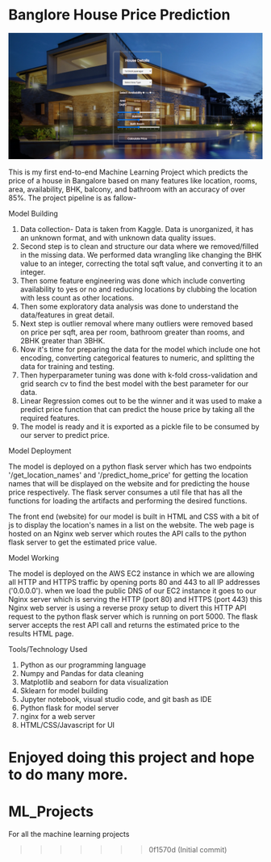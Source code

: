
# Banglore House Price Prediction

![image](BHP.png)


This is my first end-to-end Machine Learning Project which predicts the price of a house in Bangalore based on many features like location, rooms, area, availability, BHK, balcony, and bathroom with an accuracy of over 85%. The project pipeline is as fallow-

Model Building

1. Data collection- Data is taken from Kaggle. Data is unorganized, it has an unknown format, and with unknown data quality issues.
2. Second step is to clean and structure our data where we removed/filled in the missing data. We performed data wrangling like changing the BHK value to an integer, correcting the total sqft value, and converting it to an integer. 
3. Then some feature engineering was done which include converting availability to yes or no and reducing locations by clubbing the location with less count as other locations.
4. Then some exploratory data analysis was done to understand the data/features in great detail.
5. Next step is outlier removal where many outliers were removed based on price per sqft, area per room, bathroom greater than rooms, and 2BHK greater than 3BHK. 
6. Now it's time for preparing the data for the model which include one hot encoding, converting categorical features to numeric, and splitting the data for training and testing.
7. Then hyperparameter tuning was done with k-fold cross-validation and grid search cv to find the best model with the best parameter for our data. 
8. Linear Regression comes out to be the winner and it was used to make a predict price function that can predict the house price by taking all the required features.
9. The model is ready and it is exported as a pickle file to be consumed by our server to predict price.

Model Deployment

The model is deployed on a python flask server which has two endpoints '/get_location_names' and '/predict_home_price' for getting the location names that will be displayed on the website and for predicting the house price respectively. The flask server consumes a util file that has all the functions for loading the artifacts and performing the desired functions. 

The front end (website) for our model is built in HTML and CSS with a bit of js to display the location's names in a list on the website. The web page is hosted on an Nginx web server which routes the API calls to the python flask server to get the estimated price value.

Model Working

The model is deployed on the AWS EC2 instance in which we are allowing all HTTP and HTTPS traffic by opening ports 80 and 443 to all IP addresses ('0.0.0.0'). when we load the public DNS of our EC2 instance it goes to our Nginx server which is serving the HTTP (port 80) and HTTPS (port 443) this Nginx web server is using a reverse proxy setup to divert this HTTP API request to the python flask server which is running on port 5000. The flask server accepts the rest API call and returns the estimated price to the results HTML page.

Tools/Technology Used

1. Python as our programming language 
2. Numpy and Pandas for data cleaning
3. Matplotlib and seaborn for data visualization
4. Sklearn for model building
5. Jupyter notebook, visual studio code, and git bash as IDE
6. Python flask for model server
7. nginx for a web server
8. HTML/CSS/Javascript for UI

Enjoyed doing this project and hope to do many more. 
=======
# ML_Projects
For all the machine learning projects
>>>>>>> 0f1570d (Initial commit)
